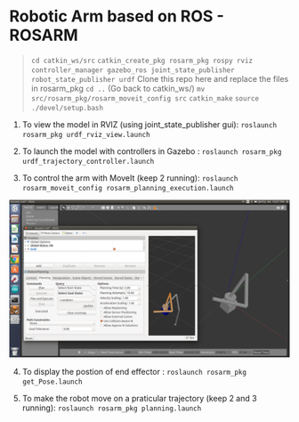 # Robotic Arm based on ROS - ROSARM

> `cd catkin_ws/src`
> `catkin_create_pkg rosarm_pkg rospy rviz controller_manager gazebo_ros joint_state_publisher robot_state_publisher urdf`
>  Clone this repo here and replace the files in rosarm_pkg
> `cd ..` (Go back to catkin_ws/)
> `mv src/rosarm_pkg/rosarm_moveit_config src`
> `catkin_make`
> `source ./devel/setup.bash`


1. To view the model in RVIZ (using joint_state_publisher gui): `roslaunch rosarm_pkg urdf_rviz_view.launch`

2. To launch the model with controllers in Gazebo : `roslaunch rosarm_pkg urdf_trajectory_controller.launch `

3. To control the arm with MoveIt (keep 2 running): `roslaunch rosarm_moveit_config rosarm_planning_execution.launch` 

![](Screenshot%20from%202019-02-02%2022-07-05.png)

4. To display the postion of end effector : `roslaunch rosarm_pkg get_Pose.launch `

5. To make the robot move on a praticular trajectory (keep 2 and 3 running): `roslaunch rosarm_pkg planning.launch `
